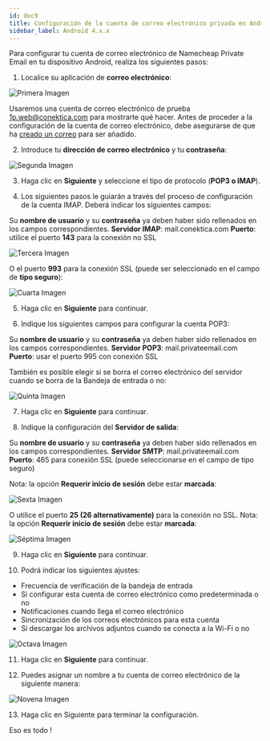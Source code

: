 ```yaml
---
id: doc9
title: Configuración de la cuenta de correo electrónico privada en Android 4.x.x
sidebar_label: Android 4.x.x
---
```

Para configurar tu cuenta de correo electrónico de Namecheap Private Email en tu dispositivo Android, realiza los siguientes pasos: 

1. Localice su aplicación de **correo electrónico**:

![Primera Imagen]()

Usaremos una cuenta de correo electrónico de prueba 1p.web@conektica.com para mostrarte qué hacer. 
Antes de proceder a la configuración de la cuenta de correo electrónico, debe asegurarse de que ha [creado un correo](https://www.namecheap.com/support/knowledgebase/article.aspx/1049/2215/how-to-create-namecheap-private-email-mailbox/) para ser añadido. 

2. Introduce tu **dirección de correo electrónico** y tu **contraseña**: 

![Segunda Imagen]()

3. Haga clic en **Siguiente** y seleccione el tipo de protocolo (**POP3 o IMAP**). 

4. Los siguientes pasos le guiarán a través del proceso de configuración de la cuenta IMAP.
Deberá indicar los siguientes campos: 

Su **nombre de usuario** y su **contraseña** ya deben haber sido rellenados en los campos correspondientes. 
**Servidor IMAP**: mail.conektica.com 
**Puerto**: utilice el puerto **143** para la conexión no SSL 

![Tercera Imagen]()

O el puerto **993** para la conexión SSL (puede ser seleccionado en el campo de **tipo seguro**):

![Cuarta Imagen]()

5. Haga clic en **Siguiente** para continuar. 

6. Indique los siguientes campos para configurar la cuenta POP3: 

Su **nombre de usuario** y su **contraseña** ya deben haber sido rellenados en los campos correspondientes. 
**Servidor POP3**: mail.privateemail.com 
**Puerto**: usar el puerto 995 con conexión SSL 

También es posible elegir si se borra el correo electrónico del servidor cuando se borra de la Bandeja de entrada o no:

![Quinta Imagen]()

7. Haga clic en **Siguiente** para continuar. 

8. Indique la configuración del **Servidor de salida**: 

Su **nombre de usuario** y su **contraseña** ya deben haber sido rellenados en los campos correspondientes. 
**Servidor SMTP**: mail.privateemail.com 
**Puerto**: 465 para conexión SSL (puede seleccionarse en el campo de tipo seguro) 

Nota: la opción **Requerir inicio de sesión** debe estar **marcada**: 

![Sexta Imagen]()

O utilice el puerto **25 (26 alternativamente)** para la conexión no SSL. 
Nota: la opción **Requerir inicio de sesión** debe estar **marcada**:

![Séptima Imagen]()

9. Haga clic en **Siguiente** para continuar. 

10. Podrá indicar los siguientes ajustes: 

- Frecuencia de verificación de la bandeja de entrada
- Si configurar esta cuenta de correo electrónico como predeterminada o no
- Notificaciones cuando llega el correo electrónico
- Sincronización de los correos electrónicos para esta cuenta
- Si descargar los archivos adjuntos cuando se conecta a la Wi-Fi o no

![Octava Imagen]()

11. Haga clic en **Siguiente** para continuar. 

12. Puedes asignar un nombre a tu cuenta de correo electrónico de la siguiente manera: 

![Novena Imagen]()

13. Haga clic en Siguiente para terminar la configuración. 

Eso es todo !